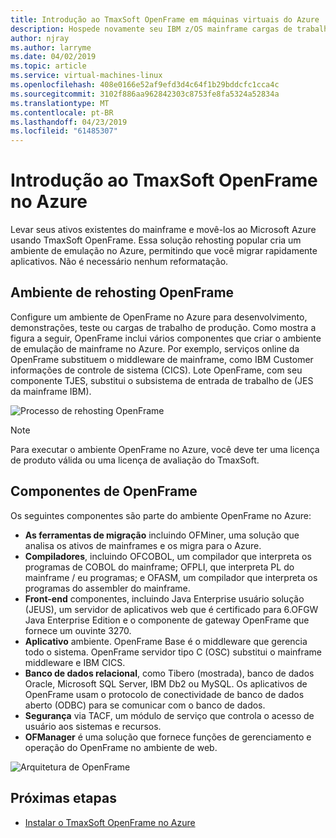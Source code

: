 ```yaml
---
title: Introdução ao TmaxSoft OpenFrame em máquinas virtuais do Azure
description: Hospede novamente seu IBM z/OS mainframe cargas de trabalho usando o ambiente de TmaxSoft OpenFrame em máquinas virtuais do Azure (VMs).
author: njray
ms.author: larryme
ms.date: 04/02/2019
ms.topic: article
ms.service: virtual-machines-linux
ms.openlocfilehash: 408e0166e52af9efd3d4c64f1b29bddcfc1cca4c
ms.sourcegitcommit: 3102f886aa962842303c8753fe8fa5324a52834a
ms.translationtype: MT
ms.contentlocale: pt-BR
ms.lasthandoff: 04/23/2019
ms.locfileid: "61485307"
---
```

# <a name="get-started-with-tmaxsoft-openframe-on-azure"></a>Introdução ao TmaxSoft OpenFrame no Azure

Levar seus ativos existentes do mainframe e movê-los ao Microsoft Azure usando TmaxSoft OpenFrame. Essa solução rehosting popular cria um ambiente de emulação no Azure, permitindo que você migrar rapidamente aplicativos. Não é necessário nenhum reformatação.

## <a name="openframe-rehosting-environment"></a>Ambiente de rehosting OpenFrame

Configure um ambiente de OpenFrame no Azure para desenvolvimento, demonstrações, teste ou cargas de trabalho de produção. Como mostra a figura a seguir, OpenFrame inclui vários componentes que criar o ambiente de emulação de mainframe no Azure. Por exemplo, serviços online da OpenFrame substituem o middleware de mainframe, como IBM Customer informações de controle de sistema (CICS). Lote OpenFrame, com seu componente TJES, substitui o subsistema de entrada de trabalho de (JES da mainframe IBM). 

![Processo de rehosting OpenFrame](media/openframe-01.png)

> [!NOTE]
> Para executar o ambiente OpenFrame no Azure, você deve ter uma licença de produto válida ou uma licença de avaliação do TmaxSoft.

## <a name="openframe-components"></a>Componentes de OpenFrame

Os seguintes componentes são parte do ambiente OpenFrame no Azure:

- **As ferramentas de migração** incluindo OFMiner, uma solução que analisa os ativos de mainframes e os migra para o Azure.
- **Compiladores**, incluindo OFCOBOL, um compilador que interpreta os programas de COBOL do mainframe; OFPLI, que interpreta PL do mainframe / eu programas; e OFASM, um compilador que interpreta os programas do assembler do mainframe.
- **Front-end** componentes, incluindo Java Enterprise usuário solução (JEUS), um servidor de aplicativos web que é certificado para 6.OFGW Java Enterprise Edition e o componente de gateway OpenFrame que fornece um ouvinte 3270.
- **Aplicativo** ambiente. OpenFrame Base é o middleware que gerencia todo o sistema. OpenFrame servidor tipo C (OSC) substitui o mainframe middleware e IBM CICS.
- **Banco de dados relacional**, como Tibero (mostrada), banco de dados Oracle, Microsoft SQL Server, IBM Db2 ou MySQL. Os aplicativos de OpenFrame usam o protocolo de conectividade de banco de dados aberto (ODBC) para se comunicar com o banco de dados.
- **Segurança** via TACF, um módulo de serviço que controla o acesso de usuário aos sistemas e recursos. 
- **OFManager** é uma solução que fornece funções de gerenciamento e operação do OpenFrame no ambiente de web.

![Arquitetura de OpenFrame](media/openframe-02.png)

## <a name="next-steps"></a>Próximas etapas

- [Instalar o TmaxSoft OpenFrame no Azure](./install-openframe-azure.md)
